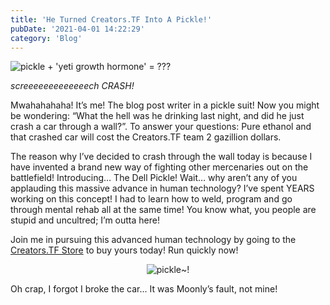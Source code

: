 ```yaml
---
title: 'He Turned Creators.TF Into A Pickle!'
pubDate: '2021-04-01 14:22:29'
category: 'Blog'
---
```


<img alt="pickle + 'yeti growth hormone' = ???" src="/images/blogposts/93/dell_pickle.jpg"/></br>

<p><i>screeeeeeeeeeeeech CRASH!</i></p>

<p>Mwahahahaha! It’s me! The blog post writer in a pickle suit! Now you might be wondering: “What the hell was he drinking last night, and did he just crash a car through a wall?”. To answer your questions: Pure ethanol and that crashed car will cost the Creators.TF team 2 gazillion dollars.</p>

<p>The reason why I’ve decided to crash through the wall today is because I have invented a brand new way of fighting other mercenaries out on the battlefield! Introducing… The Dell Pickle! Wait… why aren’t any of you applauding this massive advance in human technology? I’ve spent YEARS working on this concept! I had to learn how to weld, program and go through mental rehab all at the same time! You know what, you people are stupid and uncultred; I’m outta here!</p>

<p>Join me in pursuing this advanced human technology by going to the <a href='' target='_blank'>Creators.TF Store</a> to buy yours today! Run quickly now!</p>

<center><img alt="pickle~!" src="/images/blogposts/93/dell_pickle_chart.jpg"/></center>

<p>Oh crap, I forgot I broke the car... It was Moonly’s fault, not mine!</p>

